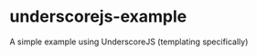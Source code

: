 underscorejs-example
====================

A simple example using UnderscoreJS (templating specifically)
